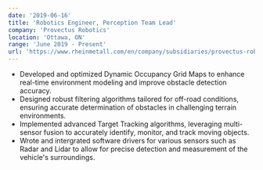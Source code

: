 ```yaml
---
date: '2019-06-16'
title: 'Robotics Engineer, Perception Team Lead'
company: 'Provectus Robotics'
location: 'Ottawa, ON'
range: 'June 2019 - Present'
url: 'https://www.rheinmetall.com/en/company/subsidiaries/provectus-robotics-solutions'
---
```


- Developed and optimized Dynamic Occupancy Grid Maps to enhance real-time environment modeling and improve obstacle detection accuracy.
- Designed robust filtering algorithms tailored for off-road conditions, ensuring accurate determination of obstacles in challenging terrain environments.
- Implemented advanced Target Tracking algorithms, leveraging multi-sensor fusion to accurately identify, monitor, and track moving objects.
- Wrote and intergrated software drivers for various sensors such as Radar and Lidar to allow for precise detection and measurement of the vehicle's surroundings.
